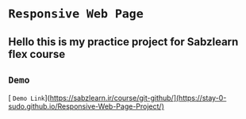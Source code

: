 # `Responsive Web Page`

## Hello this is my practice project for Sabzlearn flex course



## `Demo`

[ `Demo Link`](https://sabzlearn.ir/course/git-github/](https://stay-0-sudo.github.io/Responsive-Web-Page-Project/)
